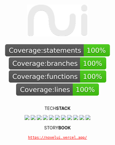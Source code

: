 <div align='center'>

# <img src='https://raw.githubusercontent.com/jaroslaw91/novelUI/ef991cc73e7b759f6b32560b3d97c05527b53180/src/assets/images/nui.svg' width='200px' />

<img src='https://raw.githubusercontent.com/jaroslaw91/novelUI/ef991cc73e7b759f6b32560b3d97c05527b53180/coverage/badges/badge-statements.svg' />
<img src='https://raw.githubusercontent.com/jaroslaw91/novelUI/ef991cc73e7b759f6b32560b3d97c05527b53180/coverage/badges/badge-branches.svg' />
<img src='https://raw.githubusercontent.com/jaroslaw91/novelUI/ef991cc73e7b759f6b32560b3d97c05527b53180/coverage/badges/badge-functions.svg' />
<img src='https://raw.githubusercontent.com/jaroslaw91/novelUI/ef991cc73e7b759f6b32560b3d97c05527b53180/coverage/badges/badge-lines.svg' />

##

TECH<strong>STACK</strong>

![](https://img.shields.io/badge/Storybook-FF4785.svg?style=for-the-badge&logo=Storybook&logoColor=white)
![](https://img.shields.io/badge/Vite-646CFF.svg?style=for-the-badge&logo=Vite&logoColor=white)
![](https://img.shields.io/badge/React-61DAFB.svg?style=for-the-badge&logo=React&logoColor=black)
![](https://img.shields.io/badge/TypeScript-3178C6.svg?style=for-the-badge&logo=TypeScript&logoColor=white)
![](https://img.shields.io/badge/Testing%20Library-E33332.svg?style=for-the-badge&logo=Testing-Library&logoColor=white)
![](https://img.shields.io/badge/Vitest-6E9F18.svg?style=for-the-badge&logo=Vitest&logoColor=white)
![](https://img.shields.io/badge/Vercel-000000.svg?style=for-the-badge&logo=Vercel&logoColor=white)
![](https://img.shields.io/badge/styledcomponents-DB7093.svg?style=for-the-badge&logo=styled-components&logoColor=white)
![](https://img.shields.io/badge/React_Icons-61DAFB.svg?style=for-the-badge&logo=React&logoColor=black)
![](https://img.shields.io/badge/ESLint-4B32C3.svg?style=for-the-badge&logo=ESLint&logoColor=white)
![](https://img.shields.io/badge/Prettier-F7B93E.svg?style=for-the-badge&logo=Prettier&logoColor=black)

STORY<strong>BOOK</strong>

<a href="https://novelui.vercel.app/" style='color: red;'>`https://novelui.vercel.app/`</a>

<br />
<br />

</div>
